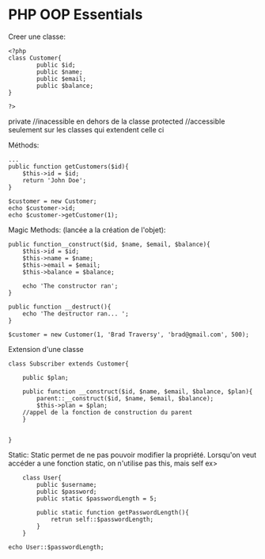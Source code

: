 # PHP OOP Essentials


Creer une classe:

    <?php
    class Customer{
            public $id;
            public $name;
            public $email;
            public $balance;
    }

    ?>

private //inacessible en dehors de la classe
protected //accessible seulement sur les classes qui extendent celle ci

Méthods:

    ...
    public function getCustomers($id){
        $this->id = $id;
        return 'John Doe';
    }

    $customer = new Customer;
    echo $customer->id;
    echo $customer->getCustomer(1);

Magic Methods: (lancée a la création de l'objet):

    public function__construct($id, $name, $email, $balance){
        $this->id = $id;
        $this->name = $name;
        $this->email = $email;
        $this->balance = $balance;

        echo 'The constructor ran';
    }

    public function __destruct(){
        echo 'The destructor ran... ';
    }

    $customer = new Customer(1, 'Brad Traversy', 'brad@gmail.com', 500);

Extension d'une classe

    class Subscriber extends Customer{
        
        public $plan;
        
        public function __construct($id, $name, $email, $balance, $plan){
            parent::__construct($id, $name, $email, $balance);
            $this->plan = $plan;
        //appel de la fonction de construction du parent
        }
    

    }

Static: 
Static permet de ne pas pouvoir modifier la propriété.
Lorsqu'on veut accéder a une fonction static, on n'utilise pas this, mais self
ex>

        class User{
            public $username;
            public $password;
            public static $passwordLength = 5;

            public static function getPasswordLength(){
                retrun self::$passwordLength;
            }
        }

    echo User::$passwordLength;